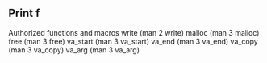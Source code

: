 ## Print f
Authorized functions and macros
write (man 2 write)
malloc (man 3 malloc)
free (man 3 free)
va_start (man 3 va_start)
va_end (man 3 va_end)
va_copy (man 3 va_copy)
va_arg (man 3 va_arg)

